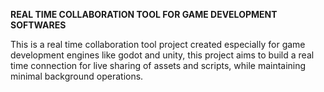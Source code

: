 **REAL TIME COLLABORATION TOOL FOR GAME DEVELOPMENT SOFTWARES**

This is a real time collaboration tool project created especially for game development engines like godot and unity, this project aims to build a real time connection for live sharing of assets and scripts, while maintaining minimal background operations. 
